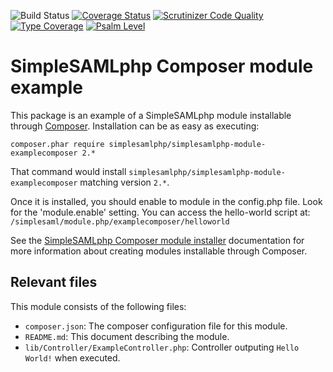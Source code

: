 ![Build Status](https://github.com/simplesamlphp/simplesamlphp-module-examplecomposer/workflows/CI/badge.svg?branch=master)
[![Coverage Status](https://codecov.io/gh/simplesamlphp/simplesamlphp-module-examplecomposer/branch/master/graph/badge.svg)](https://codecov.io/gh/simplesamlphp/simplesamlphp-module-examplecomposer)
[![Scrutinizer Code Quality](https://scrutinizer-ci.com/g/simplesamlphp/simplesamlphp-module-examplecomposer/badges/quality-score.png?b=master)](https://scrutinizer-ci.com/g/simplesamlphp/simplesamlphp-module-examplecomposer/?branch=master)
[![Type Coverage](https://shepherd.dev/github/simplesamlphp/simplesamlphp-module-examplecomposer/coverage.svg)](https://shepherd.dev/github/simplesamlphp/simplesamlphp-module-examplecomposer)
[![Psalm Level](https://shepherd.dev/github/simplesamlphp/simplesamlphp-module-examplecomposer/level.svg)](https://shepherd.dev/github/simplesamlphp/simplesamlphp-module-examplecomposer)

SimpleSAMLphp Composer module example
=====================================

This package is an example of a SimpleSAMLphp module installable through
[Composer](https://getcomposer.org/). Installation can be as easy as executing:

```
composer.phar require simplesamlphp/simplesamlphp-module-examplecomposer 2.*
```

That command would install `simplesamlphp/simplesamlphp-module-examplecomposer`
matching version `2.*`.


Once it is installed, you should enable to module in the config.php file. Look for the 'module.enable' setting.
You can access the hello-world script at: `/simplesaml/module.php/examplecomposer/helloworld`

See the [SimpleSAMLphp Composer module installer](https://github.com/simplesamlphp/composer-module-installer)
documentation for more information about creating modules installable through Composer.


Relevant files
-----

This module consists of the following files:

- `composer.json`: The composer configuration file for this module.
- `README.md`: This document describing the module.
- `lib/Controller/ExampleController.php`: Controller outputing `Hello World!` when executed.
